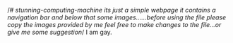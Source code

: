 /*# stunning-computing-machine
its just a simple webpage
it contains a navigation bar
and below that some images......before using the file please copy the images provided by me
feel free to make changes to the file...or give me some suggestion*/
I am gay.
